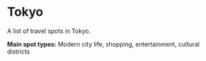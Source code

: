 # Tokyo

A list of travel spots in Tokyo.

**Main spot types:** Modern city life, shopping, entertainment, cultural districts

<!--

## Spot Template

### Spot Name

- **Type:**
- **Nearest Station:**
- **Google Maps:** [Link]()
- **Description:**
- **Recommended Season/Month:**
- **Remarks:**

Copy and use the above template for each spot entry

-->
